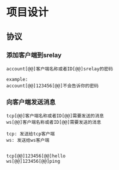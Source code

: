 
# 项目设计

## 协议

### 添加客户端到srelay

```
account[@@]客户端名称或者ID[@@]srelay的密码

example:
account[@@]123456[@@]不会告诉你的密码
```

### 向客户端发送消息

```
tcp[@@]客户端名称或者ID[@@]需要发送的消息
ws[@@]客户端名称或者ID[@@]需要发送的消息

tcp: 发送给tcp客户端
ws: 发送给ws客户端


tcp[@@]123456[@@]hello
ws[@@]123456[@@]ping
```
